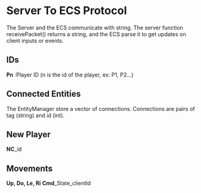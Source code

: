 # Server To ECS Protocol

The Server and the ECS communicate with string. The server function 
receivePacket() returns a string, and the ECS parse it to get updates on client inputs or events.

## IDs

**Pn** :Player ID (n is the id of the player, ex: P1, P2...)

## Connected Entities
The EntityManager store a vector of connections. Connections are pairs
of tag (string) and id (int).

## New Player
**NC**_id

## Movements
**Up, Do, Le, Ri**
**Cmd**_State_clientId

